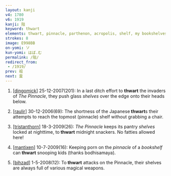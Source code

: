 ```yaml
---
layout: kanji
v4: 1780
v6: 1919
kanji: 阻
keyword: thwart
elements: thwart, pinnacle, parthenon, acropolis, shelf, my bookshelves
strokes: 8
image: E998BB
on-yomi: ソ
kun-yomi: はば.む
permalink: /阻/
redirect_from:
 - /1919/
prev: 祖
next: 査
---
```


1) [<a href="http://kanji.koohii.com/profile/dingomick">dingomick</a>] 25-12-2007(201): In a last ditch effort to <strong>thwart</strong> the invaders of <em>The Pinnacle</em>, they push glass <em>shelves</em> over the edge onto their heads below.

2) [<a href="http://kanji.koohii.com/profile/raulir">raulir</a>] 30-12-2006(69): The shortness of the Japanese<strong> thwart</strong>s their attempts to reach the topmost (pinnacle) shelf without grabbing a chair.

3) [<a href="http://kanji.koohii.com/profile/tristanthorn">tristanthorn</a>] 18-3-2009(26): <em>The Pinnacle</em> keeps its pantry <em>shelves</em> locked at nighttime, to<strong> thwart</strong> midnight snackers. No fatties allowed here!

4) [<a href="http://kanji.koohii.com/profile/mantixen">mantixen</a>] 10-7-2009(16): Keeping porn on the <em>pinnacle</em> of a <em>bookshelf</em> can<strong> thwart</strong> snooping kids (thanks bodhisamaya).

5) [<a href="http://kanji.koohii.com/profile/bihzad">bihzad</a>] 1-5-2008(12): To<strong> thwart</strong> attacks on the Pinnacle, their shelves are always full of various magical weapons.

